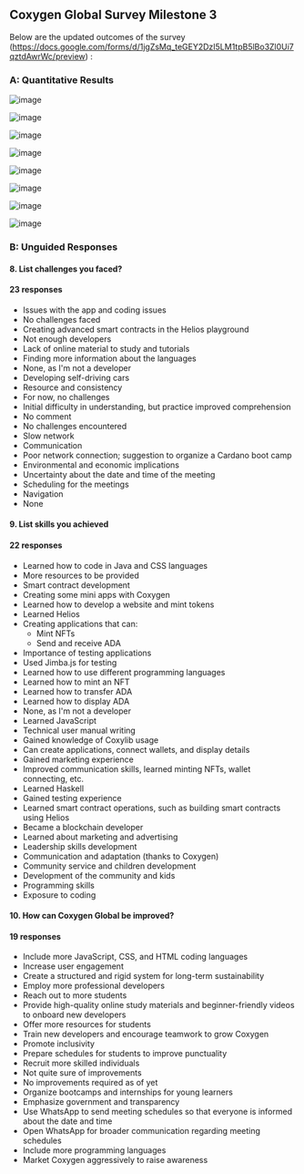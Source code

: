 
## Coxygen Global Survey Milestone 3

Below are the updated outcomes of the survey (https://docs.google.com/forms/d/1jgZsMq_teGEY2DzI5LM1tpB5lBo3Zl0Ui7qztdAwrWc/preview) :

### A: Quantitative Results

![image](https://github.com/user-attachments/assets/b756b7e0-63b3-4c46-a35b-9f179217f6de)

![image](https://github.com/user-attachments/assets/52d5db4c-7ff2-4e82-8184-cc234fc48c24)

![image](https://github.com/user-attachments/assets/9e81fabf-10a8-4208-acf5-79ad654f8e57)

![image](https://github.com/user-attachments/assets/df8bc196-9f9e-4235-a7f2-3d759161a816)

![image](https://github.com/user-attachments/assets/887b37b7-916c-457d-aee2-f4cb539da100)

![image](https://github.com/user-attachments/assets/e4ee8db8-874e-471e-8356-239968525127)

![image](https://github.com/user-attachments/assets/4dec4c70-e7b1-4f9c-baf9-601ce8975262)

![image](https://github.com/user-attachments/assets/f95e3232-300c-4359-b6e4-39d3403ad1c5)

### B: Unguided Responses

#### 8. List challenges you faced?
   
#### 23 responses

- Issues with the app and coding issues  
- No challenges faced  
- Creating advanced smart contracts in the Helios playground  
- Not enough developers  
- Lack of online material to study and tutorials  
- Finding more information about the languages  
- None, as I'm not a developer  
- Developing self-driving cars  
- Resource and consistency  
- For now, no challenges  
- Initial difficulty in understanding, but practice improved comprehension  
- No comment  
- No challenges encountered  
- Slow network  
- Communication  
- Poor network connection; suggestion to organize a Cardano boot camp  
- Environmental and economic implications  
- Uncertainty about the date and time of the meeting  
- Scheduling for the meetings  
- Navigation  
- None  

#### 9. List skills you achieved

#### 22 responses

- Learned how to code in Java and CSS languages  
- More resources to be provided  
- Smart contract development  
- Creating some mini apps with Coxygen  
- Learned how to develop a website and mint tokens  
- Learned Helios  
- Creating applications that can:  
  - Mint NFTs  
  - Send and receive ADA  
- Importance of testing applications  
- Used Jimba.js for testing  
- Learned how to use different programming languages  
- Learned how to mint an NFT  
- Learned how to transfer ADA  
- Learned how to display ADA  
- None, as I'm not a developer  
- Learned JavaScript  
- Technical user manual writing  
- Gained knowledge of Coxylib usage  
- Can create applications, connect wallets, and display details  
- Gained marketing experience  
- Improved communication skills, learned minting NFTs, wallet connecting, etc.  
- Learned Haskell  
- Gained testing experience  
- Learned smart contract operations, such as building smart contracts using Helios  
- Became a blockchain developer  
- Learned about marketing and advertising  
- Leadership skills development  
- Communication and adaptation (thanks to Coxygen)  
- Community service and children development  
- Development of the community and kids  
- Programming skills  
- Exposure to coding  

#### 10. How can Coxygen Global be improved?

#### 19 responses

- Include more JavaScript, CSS, and HTML coding languages  
- Increase user engagement  
- Create a structured and rigid system for long-term sustainability  
- Employ more professional developers  
- Reach out to more students  
- Provide high-quality online study materials and beginner-friendly videos to onboard new developers  
- Offer more resources for students  
- Train new developers and encourage teamwork to grow Coxygen  
- Promote inclusivity  
- Prepare schedules for students to improve punctuality  
- Recruit more skilled individuals  
- Not quite sure of improvements  
- No improvements required as of yet  
- Organize bootcamps and internships for young learners  
- Emphasize government and transparency  
- Use WhatsApp to send meeting schedules so that everyone is informed about the date and time  
- Open WhatsApp for broader communication regarding meeting schedules  
- Include more programming languages  
- Market Coxygen aggressively to raise awareness  





